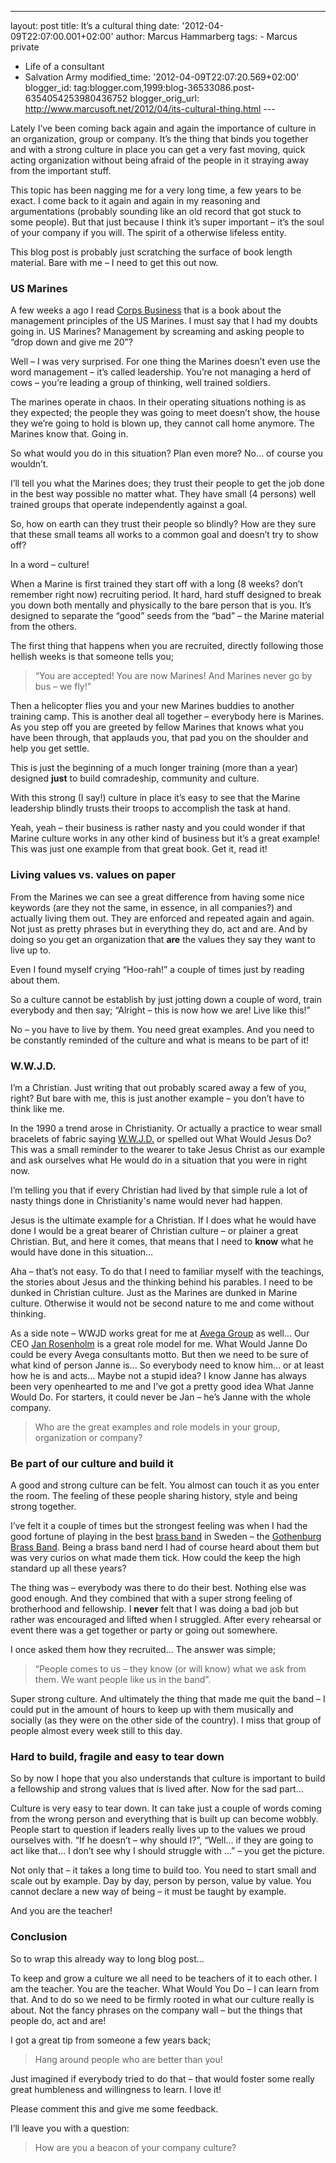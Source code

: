 ---
layout: post
title: It’s a cultural thing
date: '2012-04-09T22:07:00.001+02:00'
author: Marcus Hammarberg
tags: - Marcus
private
  - Life of a consultant
   - Salvation Army
modified_time: '2012-04-09T22:07:20.569+02:00'
blogger_id: tag:blogger.com,1999:blog-36533086.post-6354054253980436752
blogger_orig_url: http://www.marcusoft.net/2012/04/its-cultural-thing.html ---

Lately I’ve been coming back again and again the importance of culture
in an organization, group or company. It’s the thing that binds you
together and with a strong culture in place you can get a very fast
moving, quick acting organization without being afraid of the people in
it straying away from the important stuff.

This topic has been nagging me for a very long time, a few years to be
exact. I come back to it again and again in my reasoning and
argumentations (probably sounding like an old record that got stuck to
some people). But that just because I think it’s super important – it’s
the soul of your company if you will. The spirit of a otherwise lifeless
entity.

This blog post is probably just scratching the surface of book length
material. Bare with me – I need to get this out now.



### US Marines

A few weeks a ago I read <a
href="http://www.amazon.com/Corps-Business-Management-Principles-Marines/dp/0066619785"
target="_blank">Corps Business</a> that is a book about the management
principles of the US Marines. I must say that I had my doubts going in.
US Marines? Management by screaming and asking people to “drop down and
give me 20”?

Well – I was very surprised. For one thing the Marines doesn’t even use
the word management – it’s called leadership. You’re not managing a herd
of cows – you’re leading a group of thinking, well trained soldiers.

The marines operate in chaos. In their operating situations nothing is
as they expected; the people they was going to meet doesn’t show, the
house they we’re going to hold is blown up, they cannot call home
anymore. The Marines know that. Going in.

So what would you do in this situation? Plan even more? No… of course
you wouldn’t.

I’ll tell you what the Marines does; they trust their people to get the
job done in the best way possible no matter what. They have small (4
persons) well trained groups that operate independently against a goal.

So, how on earth can they trust their people so blindly? How are they
sure that these small teams all works to a common goal and doesn’t try
to show off?

In a word – culture!

When a Marine is first trained they start off with a long (8 weeks?
don’t remember right now) recruiting period. It hard, hard stuff
designed to break you down both mentally and physically to the bare
person that is you. It’s designed to separate the “good” seeds from the
“bad” – the Marine material from the others.

The first thing that happens when you are recruited, directly following
those hellish weeks is that someone tells you;

> “You are accepted! You are now Marines! And Marines never go by bus –
> we fly!”

Then a helicopter flies you and your new Marines buddies to another
training camp. This is another deal all together – everybody here is
Marines. As you step off you are greeted by fellow Marines that knows
what you have been through, that applauds you, that pad you on the
shoulder and help you get settle.

This is just the beginning of a much longer training (more than a year)
designed **just** to build comradeship, community and culture.

With this strong (I say!) culture in place it’s easy to see that the
Marine leadership blindly trusts their troops to accomplish the task at
hand.

Yeah, yeah – their business is rather nasty and you could wonder if that
Marine culture works in any other kind of business but it’s a great
example! This was just one example from that great book. Get it, read
it!

### Living values vs. values on paper

From the Marines we can see a great difference from having some nice
keywords (are they not the same, in essence, in all companies?) and
actually living them out. They are enforced and repeated again and
again. Not just as pretty phrases but in everything they do, act and
are. And by doing so you get an organization that **are** the values
they say they want to live up to.

Even I found myself crying “Hoo-rah!” a couple of times just by reading
about them.

So a culture cannot be establish by just jotting down a couple of word,
train everybody and then say; “Alright – this is now how we are! Live
like this!”

No – you have to live by them. You need great examples. And you need to
be constantly reminded of the culture and what is means to be part of
it!

### W.W.J.D.

I’m a Christian. Just writing that out probably scared away a few of
you, right? But bare with me, this is just another example – you don’t
have to think like me. 

In the 1990 a trend arose in Christianity. Or actually a practice to
wear small bracelets of fabric saying
<a href="http://en.wikipedia.org/wiki/What_would_Jesus_do%3F"
target="_blank">W.W.J.D.</a> or spelled out What Would Jesus Do? This
was a small reminder to the wearer to take Jesus Christ as our example
and ask ourselves what He would do in a situation that you were in right
now.

I’m telling you that if every Christian had lived by that simple rule a
lot of nasty things done in Christianity's name would never had happen. 

Jesus is the ultimate example for a Christian. If I does what he would
have done I would be a great bearer of Christian culture – or plainer a
great Christian. But, and here it comes, that means that I need to
**know** what he would have done in this situation…

Aha – that’s not easy. To do that I need to familiar myself with the
teachings, the stories about Jesus and the thinking behind his parables.
I need to be dunked in Christian culture. Just as the Marines are dunked
in Marine culture. Otherwise it would not be second nature to me and
come without thinking.

As a side note – WWJD works great for me at
<a href="http://www.avegagroup.se" target="_blank">Avega Group</a> as
well… Our CEO
<a href="http://www.avegagroup.se/sv/Finansiell-information/Styrelsen/"
target="_blank">Jan Rosenholm</a> is a great role model for me. What
Would Janne Do could be every Avega consultants motto. But then we need
to be sure of what kind of person Janne is… So everybody need to know
him… or at least how he is and acts… Maybe not a stupid idea? I know
Janne has always been very openhearted to me and I’ve got a pretty good
idea What Janne Would Do. For starters, it could never be Jan – he’s
Janne with the whole company.

> Who are the great examples and role models in your group, organization
> or company?

### Be part of our culture and build it

A good and strong culture can be felt. You almost can touch it as you
enter the room. The feeling of these people sharing history, style and
being strong together.

I’ve felt it a couple of times but the strongest feeling was when I had
the good fortune of playing in the best
<a href="http://sv.wikipedia.org/wiki/Brassband" target="_blank">brass
band</a> in Sweden – the
<a href="http://sv.wikipedia.org/wiki/G%C3%B6teborg_brass_band"
target="_blank">Gothenburg Brass Band</a>. Being a brass band nerd I had
of course heard about them but was very curios on what made them tick.
How could the keep the high standard up all these years?

The thing was – everybody was there to do their best. Nothing else was
good enough. And they combined that with a super strong feeling of
brotherhood and fellowship. I **never** felt that I was doing a bad job
but rather was encouraged and lifted when I struggled. After every
rehearsal or event there was a get together or party or going out
somewhere.

I once asked them how they recruited… The answer was simple;

> “People comes to us – they know (or will know) what we ask from them.
> We want people like us in the band”.

Super strong culture. And ultimately the thing that made me quit the
band – I could put in the amount of hours to keep up with them musically
and socially (as they were on the other side of the country). I miss
that group of people almost every week still to this day.

### Hard to build, fragile and easy to tear down

So by now I hope that you also understands that culture is important to
build a fellowship and strong values that is lived after. Now for the
sad part…

Culture is very easy to tear down. It can take just a couple of words
coming from the wrong person and everything that is built up can become
wobbly. People start to question if leaders really lives up to the
values we proud ourselves with. “If he doesn’t – why should I?”, “Well…
if they are going to act like that… I don’t see why I should struggle
with …” – you get the picture.

Not only that – it takes a long time to build too. You need to start
small and scale out by example. Day by day, person by person, value by
value. You cannot declare a new way of being – it must be taught by
example.

And you are the teacher!

### Conclusion

So to wrap this already way to long blog post…

To keep and grow a culture we all need to be teachers of it to each
other. I am the teacher. You are the teacher. What Would You Do – I can
learn from that. And to do so we need to be firmly rooted in what our
culture really is about. Not the fancy phrases on the company wall – but
the things that people do, act and are!

I got a great tip from someone a few years back;

> Hang around people who are better than you!

Just imagined if everybody tried to do that – that would foster some
really great humbleness and willingness to learn. I love it!

Please comment this and give me some feedback.

I’ll leave you with a question:

> How are you a beacon of your company culture?

